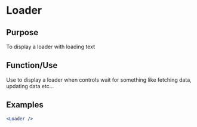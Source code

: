 # Loader

## Purpose

To display a loader with loading text

## Function/Use

Use to display a loader when controls wait for something like fetching data, updating data etc...

## Examples

```jsx
<Loader />
```
